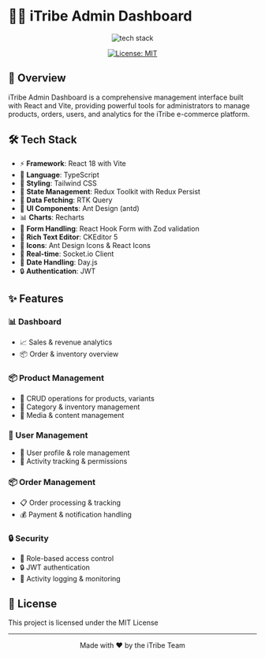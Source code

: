 # 👨‍💼 iTribe Admin Dashboard

<div align="center">

<img src="https://skillicons.dev/icons?i=react,typescript,redux,tailwind,vite" alt="tech stack" />

[![License: MIT](https://img.shields.io/badge/License-MIT-yellow.svg?style=for-the-badge)](https://opensource.org/licenses/MIT)

</div>

## 📝 Overview
iTribe Admin Dashboard is a comprehensive management interface built with React and Vite, providing powerful tools for administrators to manage products, orders, users, and analytics for the iTribe e-commerce platform.

## 🛠️ Tech Stack
- ⚡ **Framework**: React 18 with Vite
- 🎯 **Language**: TypeScript
- 💅 **Styling**: Tailwind CSS
- 🔄 **State Management**: Redux Toolkit with Redux Persist
- 📡 **Data Fetching**: RTK Query
- 📱 **UI Components**: Ant Design (antd)
- 📊 **Charts**: Recharts 
- 📝 **Form Handling**: React Hook Form with Zod validation
- 📝 **Rich Text Editor**: CKEditor 5 
- 🎨 **Icons**: Ant Design Icons & React Icons
- 🔄 **Real-time**: Socket.io Client
- 📅 **Date Handling**: Day.js 
- 🔒 **Authentication**: JWT

## ✨ Features

### 📊 Dashboard
- 📈 Sales & revenue analytics
- 📦 Order & inventory overview

### 📦 Product Management
- 📝 CRUD operations for products, variants
- 📑 Category & inventory management
- 📸 Media & content management

### 👥 User Management
- 👤 User profile & role management
- 📝 Activity tracking & permissions

### 📦 Order Management
- 📋 Order processing & tracking
- 💰 Payment & notification handling

### 🔒 Security
- 🔐 Role-based access control
- 🔒 JWT authentication
- 📝 Activity logging & monitoring

## 📄 License
This project is licensed under the MIT License

---

<div align="center">
Made with ❤️ by the iTribe Team
</div>

